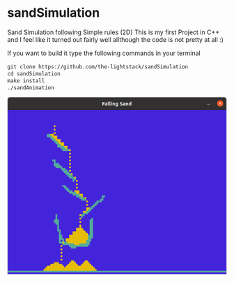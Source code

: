 # sandSimulation
Sand Simulation following Simple rules (2D)
This is my first Project in C++ and I feel like it turned out fairly well allthough the code is not pretty at all :)

If you want to build it type the following commands in your terminal
```
git clone https://github.com/the-lightstack/sandSimulation
cd sandSimulation
make install
./sandAnimation
```
![imageOfProject](./sandLandProjectImage.png)
